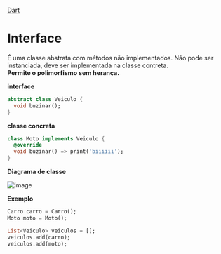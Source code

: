 [Dart](https://github.com/leofds/flutter-class/blob/master/dart/dart.md)

# Interface

É uma classe abstrata com métodos não implementados. Não pode ser instanciada, deve ser implementada na classe contreta.\
**Permite o polimorfismo sem herança.**

**interface**

```dart
abstract class Veiculo {
  void buzinar();
}
```

**classe concreta**

```dart
class Moto implements Veiculo {
  @override
  void buzinar() => print('biiiiii');
}
```

**Diagrama de classe**

![image](https://github.com/leofds/flutter-class/assets/5174326/08f9d3da-9716-433d-a06e-059d5cac2e45)

**Exemplo**

```dart
Carro carro = Carro();
Moto moto = Moto();

List<Veiculo> veiculos = [];
veiculos.add(carro);
veiculos.add(moto);
```

